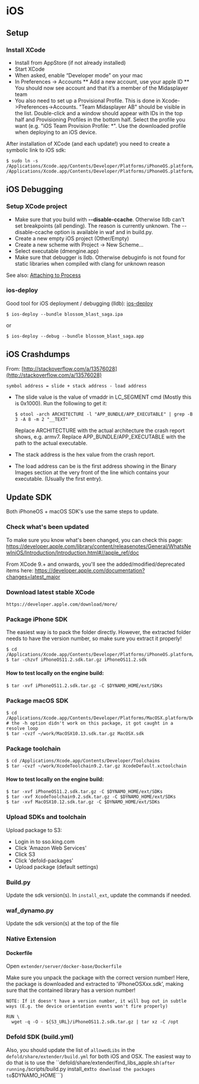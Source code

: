 # iOS

## Setup

### Install XCode
* Install from AppStore (if not already installed)
* Start XCode
* When asked, enable “Developer mode” on your mac
* In Preferences -> Accounts
    ** Add a new account, use your apple ID
    ** You should now see account and that it’s a member of the Midasplayer team
* You also need to set up a Provisional Profile. This is done in Xcode->Preferences->Accounts. "Team Midasplayer AB" should be visible in the list. Double-click and  a window should appear with IDs in the top half and Provisioning Profiles in the bottom half. Select the profile you want (e.g. "iOS Team Provision Profile: *". Use the downloaded profile when deploying to an iOS device.

After installation of XCode (and each update!) you need to create a symbolic link to iOS sdk:

    $ sudo ln -s /Applications/Xcode.app/Contents/Developer/Platforms/iPhoneOS.platform/Developer/SDKs/iPhoneOS.sdk /Applications/Xcode.app/Contents/Developer/Platforms/iPhoneOS.platform/Developer/SDKs/iPhoneOS10.3.sdk



## iOS Debugging

### Setup XCode project

* Make sure that you build with **--disable-ccache**. Otherwise lldb can't set breakpoints (all pending). The
  reason is currently unknown. The --disable-ccache option is available in waf and in build.py.
* Create a new empty iOS project (Other/Empty)
* Create a new scheme with Project -> New Scheme...
* Select executable (dmengine.app)
* Make sure that debugger is lldb. Otherwise debuginfo is not found for static libraries when compiled with clang for unknown reason

See also: [Attaching to Process](http://stackoverflow.com/questions/9721830/attach-debugger-to-ios-app-after-launch)


### ios-deploy

Good tool for iOS deployment / debugging (lldb): [ios-deploy](https://github.com/phonegap/ios-deploy)

    $ ios-deploy --bundle blossom_blast_saga.ipa

or

	$ ios-deploy --debug --bundle blossom_blast_saga.app


## iOS Crashdumps

From: [http://stackoverflow.com/a/13576028](http://stackoverflow.com/a/13576028)

    symbol address = slide + stack address - load address

* The slide value is the value of vmaddr in LC_SEGMENT cmd (Mostly this is 0x1000). Run the following to get it:

    `$ otool -arch ARCHITECTURE -l "APP_BUNDLE/APP_EXECUTABLE" | grep -B 3 -A 8 -m 2 "__TEXT"`

    Replace ARCHITECTURE with the actual architecture the crash report shows, e.g. armv7. Replace APP_BUNDLE/APP_EXECUTABLE with the path to the actual executable.

* The stack address is the hex value from the crash report.

* The load address can be is the first address showing in the Binary Images section at the very front of the line which contains your executable. (Usually the first entry).


## Update SDK

Both iPhoneOS + macOS SDK's use the same steps to update.

### Check what's been updated

To make sure you know what's been changed, you can check this page: https://developer.apple.com/library/content/releasenotes/General/WhatsNewIniOS/Introduction/Introduction.html#//apple_ref/doc

From XCode 9.+ and onwards, you'll see the added/modified/deprecated items here: https://developer.apple.com/documentation?changes=latest_major

### Download latest stable XCode

    https://developer.apple.com/download/more/

### Package iPhone SDK

The easiest way is to pack the folder directly.
However, the extracted folder needs to have the version number, so make sure you
extract it properly!

    $ cd /Applications/Xcode.app/Contents/Developer/Platforms/iPhoneOS.platform/Developer/SDKs
    $ tar -chzvf iPhoneOS11.2.sdk.tar.gz iPhoneOS11.2.sdk

#### How to test locally on the engine build:

    $ tar -xvf iPhoneOS11.2.sdk.tar.gz -C $DYNAMO_HOME/ext/SDKs

### Package macOS SDK

    $ cd /Applications/Xcode.app/Contents/Developer/Platforms/MacOSX.platform/Developer/SDKs
    # the -h option didn't work on this package, it got caught in a resolve loop
    $ tar -cvzf ~/work/MacOSX10.13.sdk.tar.gz MacOSX.sdk


### Package toolchain

    $ cd /Applications/Xcode.app/Contents/Developer/Toolchains
    $ tar -cvzf ~/work/XcodeToolchain9.2.tar.gz XcodeDefault.xctoolchain

#### How to test locally on the engine build:

    $ tar -xvf iPhoneOS11.2.sdk.tar.gz -C $DYNAMO_HOME/ext/SDKs
    $ tar -xvf XcodeToolchain9.2.sdk.tar.gz -C $DYNAMO_HOME/ext/SDKs
    $ tar -xvf MacOSX10.12.sdk.tar.gz -C $DYNAMO_HOME/ext/SDKs

### Upload SDKs and toolchain

Upload package to S3:

* Login in to sso.king.com
* Click 'Amazon Web Services'
* Click S3
* Click 'defold-packages'
* Upload package (default settings)

### Build.py

Update the sdk version(s).
In ```install_ext```, update the commands if needed.

### waf_dynamo.py

Update the sdk version(s) at the top of the file

### Native Extension

#### Dockerfile

Open ```extender/server/docker-base/Dockerfile```

Make sure you unpack the package with the correct version number!
Here, the package is downloaded and extracted to 'iPhoneOSXxx.sdk',
making sure that the contained library has a version number!

    NOTE: If it doesn't have a version number, it will bug out in subtle ways (E.g. the device orientation events won't fire properly)

    RUN \
      wget -q -O - ${S3_URL}/iPhoneOS11.2.sdk.tar.gz | tar xz -C /opt

### Defold SDK (build.yml)

Also, you should update the list of ```allowedLibs``` in the ```defold/share/extender/build.yml``` for both iOS and OSX. The easiest way to do that is to use the ``defold/share/extender/find_libs_apple.sh``` (after running ```./scripts/build.py install_ext``` to download the packages to ```$DYNAMO_HOME```)
